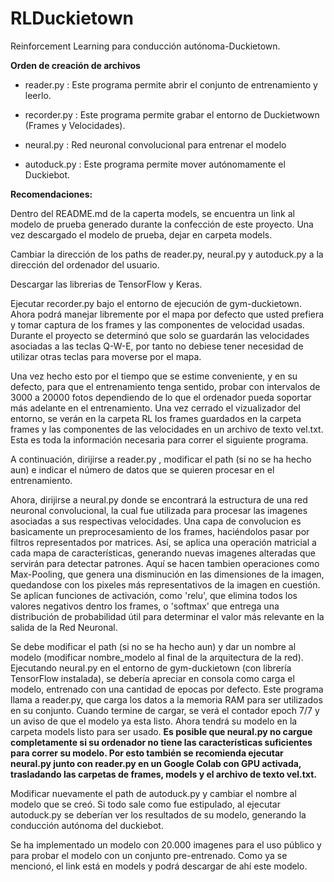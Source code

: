 # RLDuckietown
Reinforcement Learning para conducción autónoma-Duckietown.

**Orden de creación de archivos**

- reader.py : Este programa permite abrir el conjunto de entrenamiento y leerlo.

- recorder.py : Este programa permite grabar el entorno de Duckietwown (Frames y Velocidades).

- neural.py : Red neuronal convolucional para entrenar el modelo

- autoduck.py : Este programa permite mover autónomamente el Duckiebot.

**Recomendaciones:**

Dentro del README.md de la caperta models, se encuentra un link al modelo de prueba generado durante la confección de este proyecto. Una vez descargado el modelo de prueba, dejar en carpeta models.

Cambiar la dirección de los paths de reader.py, neural.py y autoduck.py a la dirección del ordenador del usuario.

Descargar las librerias de TensorFlow y Keras.

Ejecutar recorder.py bajo el entorno de ejecución de gym-duckietown. Ahora podrá manejar libremente por el mapa por defecto que usted prefiera y tomar captura de los frames y las componentes de velocidad usadas. Durante el proyecto se determinó que solo se guardarán las velocidades asociadas a las teclas Q-W-E, por tanto no debiese tener necesidad de utilizar otras teclas para moverse por el mapa. 

Una vez hecho esto por el tiempo que se estime conveniente, y en su defecto, para que el entrenamiento tenga sentido, probar con intervalos de 3000 a 20000 fotos dependiendo de lo que el ordenador pueda soportar más adelante en el entrenamiento. Una vez cerrado el vizualizador del entorno, se verán en la carpeta RL los frames guardados en la carpeta frames y las componentes de las velocidades en un archivo de texto vel.txt. Esta es toda la información necesaria para correr el siguiente programa.

A continuación, dirijirse a reader.py , modificar el path (si no se ha hecho aun) e indicar el número de datos que se quieren procesar en el entrenamiento.

Ahora, dirijirse a neural.py donde se encontrará la estructura de una red neuronal convolucional, la cual fue utilizada para procesar las imagenes asociadas a sus respectivas velocidades. Una capa de convolucion es basicamente un preprocesamiento de los frames, haciéndolos pasar por filtros representados por matrices. Así, se aplica una operación matricial a cada mapa de características, generando nuevas imagenes alteradas que servirán para detectar patrones. Aquí se hacen tambien operaciones como Max-Pooling, que genera una disminución en las dimensiones de la imagen, quedandose con los pixeles más representativos de la imagen en cuestión. Se aplican funciones de activación, como 'relu', que elimina todos los valores negativos dentro los frames, o 'softmax' que entrega una distribución de probabilidad útil para determinar el valor más relevante en la salida de la Red Neuronal.

Se debe modificar el path (si no se ha hecho aun) y dar un nombre al modelo (modificar nombre_modelo al final de la arquitectura de la red). Ejecutando neural.py en el entorno de gym-duckietown (con librería TensorFlow instalada), se debería apreciar en consola como carga el modelo, entrenado con una cantidad de epocas por defecto. Este programa llama a reader.py, que carga los datos a la memoria RAM para ser utilizados en su conjunto. Cuando termine de cargar, se verá el contador epoch 7/7 y un aviso de que el modelo ya esta listo. Ahora tendrá su modelo en la carpeta models listo para ser usado. **Es posible que neural.py no cargue completamente si su ordenador no tiene las características suficientes para correr su modelo. Por esto también se recomienda ejecutar neural.py junto con reader.py en un Google Colab con GPU activada, trasladando las carpetas de frames, models y el archivo de texto vel.txt.**

Modificar nuevamente el path de autoduck.py y cambiar el nombre al modelo que se creó. Si todo sale como fue estipulado, al ejecutar autoduck.py se deberían ver los resultados de su modelo, generando la conducción autónoma del duckiebot. 

Se ha implementado un modelo con 20.000 imagenes para el uso público y para probar el modelo con un conjunto pre-entrenado. Como ya se mencionó, el link está en models y podrá descargar de ahí este modelo. 
